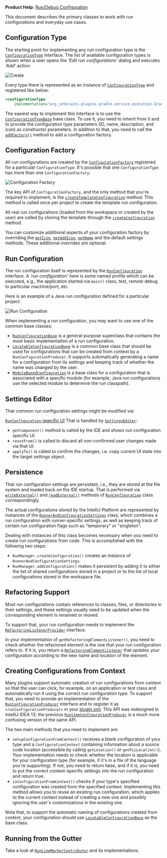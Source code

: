 [//]: # (title: Run Configuration Management)

<!-- Copyright 2000-2022 JetBrains s.r.o. and other contributors. Use of this source code is governed by the Apache 2.0 license that can be found in the LICENSE file. -->

<tldr>

**Product Help:** [Run/Debug Configuration](https://www.jetbrains.com/idea/help/run-debug-configuration.html)

</tldr>

This document describes the primary classes to work with run configurations and everyday use cases.

## Configuration Type

The starting point for implementing any run configuration type is the [`ConfigurationType`](%gh-ic%/platform/execution/src/com/intellij/execution/configurations/ConfigurationType.java) interface.
The list of available configuration types is shown when a user opens the _'Edit run configurations'_ dialog and executes _'Add'_ action:

![Create](create-1.png)

Every type there is represented as an instance of [`ConfigurationType`](%gh-ic%/platform/execution/src/com/intellij/execution/configurations/ConfigurationType.java) and registered like below:

```xml
<configurationType
    implementation="org.jetbrains.plugins.gradle.service.execution.GradleExternalTaskConfigurationType"/>
```

The easiest way to implement this interface is to use the [`ConfigurationTypeBase`](%gh-ic%/platform/execution/src/com/intellij/execution/configurations/runConfigurationType.kt) base class.
To use it, you need to inherit from it and to provide the configuration type parameters (ID, name, description, and icon) as constructor parameters.
In addition to that, you need to call the [`addFactory()`](%gh-ic%/platform/execution/src/com/intellij/execution/configurations/runConfigurationType.kt) method to add a configuration factory.

## Configuration Factory

All run configurations are created by the [`ConfigurationFactory`](%gh-ic%/platform/execution/src/com/intellij/execution/configurations/ConfigurationFactory.java) registered for a particular `ConfigurationType`.
It's possible that one `ConfigurationType` has more than one `ConfigurationFactory`:

![Configuration Factory](create-3.png)

The key API of `ConfigurationFactory`, and the only method that you're required to implement, is the [`createTemplateConfiguration`](%gh-ic%/platform/execution/src/com/intellij/execution/configurations/ConfigurationFactory.java) method.
This method is called once per project to create the template run configuration.

All real run configurations (loaded from the workspace or created by the user) are called by cloning the template through the [`createConfiguration`](%gh-ic%/platform/execution/src/com/intellij/execution/configurations/ConfigurationFactory.java) method.

You can customize additional aspects of your configuration factory by overriding the [`getIcon`](%gh-ic%/platform/execution/src/com/intellij/execution/configurations/ConfigurationFactory.java), [`getAddIcon`](%gh-ic%/platform/execution/src/com/intellij/execution/configurations/ConfigurationFactory.java), [`getName`](%gh-ic%/platform/execution/src/com/intellij/execution/configurations/ConfigurationFactory.java) and the default settings methods.
These additional overrides are optional.

## Run Configuration

The run configuration itself is represented by the [`RunConfiguration`](%gh-ic%/platform/execution/src/com/intellij/execution/configurations/RunConfiguration.java) interface.
A _'run configuration'_ here is some named profile which can be executed, e.g., the application started via `main()` class, test, remote debug to particular machine/port, etc.

Here is an example of a Java run configuration defined for a particular project:

![Run Configuration](create-2.png)

When implementing a run configuration, you may want to use one of the common base classes:

* [`RunConfigurationBase`](%gh-ic%/platform/execution/src/com/intellij/execution/configurations/RunConfigurationBase.java) is a general-purpose superclass that contains the most basic implementation of a run configuration.
* [`LocatableConfigurationBase`](%gh-ic%/platform/execution/src/com/intellij/execution/configurations/LocatableConfigurationBase.java) is a common base class that should be used for configurations that can be created from context by a `RunConfigurationProducer`.
  It supports automatically generating a name for a configuration from its settings and keeping track of whether the name was changed by the user.
* [`ModuleBasedConfiguration`](%gh-ic%/platform/execution/src/com/intellij/execution/configurations/ModuleBasedConfiguration.java) is a base class for a configuration that is associated with a specific module (for example, Java run configurations use the selected module to determine the run classpath).

## Settings Editor

That common run configuration settings might be modified via:

[`RunConfiguration`-specific UI](%gh-ic%/platform/execution/src/com/intellij/execution/configurations/RunConfiguration.java)
That is handled by [`SettingsEditor`](%gh-ic%/platform/ide-core/src/com/intellij/openapi/options/SettingsEditor.java):

* `getComponent()` method is called by the IDE and shows run configuration specific UI.
* `resetFrom()` is called to discard all non-confirmed user changes made via that UI.
* `applyTo()` is called to confirm the changes, i.e. copy current UI state into the target settings object.

## Persistence

That run configuration settings are persistent, i.e., they are stored at the file system and loaded back on the IDE startup.
That is performed via [`writeExternal()`](%gh-ic%/platform/util/src/com/intellij/openapi/util/JDOMExternalizable.java) and [`readExternal()`](%gh-ic%/platform/util/src/com/intellij/openapi/util/JDOMExternalizable.java) methods of [`RunConfiguration`](%gh-ic%/platform/execution/src/com/intellij/execution/configurations/RunConfiguration.java) class correspondingly.

The actual configurations stored by the IntelliJ Platform are represented by instances of the [`RunnerAndConfigurationSettings`](%gh-ic%/platform/execution/src/com/intellij/execution/RunnerAndConfigurationSettings.java) class, which combines a run configuration with runner-specific settings, as well as keeping track of certain run configuration flags such as "temporary" or "singleton".

Dealing with instances of this class becomes necessary when you need to create run configurations from code.
This is accomplished with the following two steps:

* `RunManager.createConfiguration()` creates an instance of `RunnerAndConfigurationSettings`.
* `RunManager.addConfiguration()` makes it persistent by adding it to either the list of shared configurations stored in a project or to the list of local configurations stored in the workspace file.

## Refactoring Support

Most run configurations contain references to classes, files, or directories in their settings, and these settings usually need to be updated when the corresponding element is renamed or moved.

To support that, your run configuration needs to implement the [`RefactoringListenerProvider`](%gh-ic%/platform/execution/src/com/intellij/execution/configurations/RefactoringListenerProvider.java) interface.

In your implementation of `getRefactoringElementListener()`, you need to check whether the refactored element is the one that your run configuration refers to.
If it is, you return a [`RefactoringElementListener`](%gh-ic%/platform/analysis-api/src/com/intellij/refactoring/listeners/RefactoringElementListener.java) that updates your configuration according to the new name and location of the element.

## Creating Configurations from Context

Many plugins support automatic creation of run configurations from context so that the user can click, for example, on an application or test class and automatically run it using the correct run configuration type.
To support that, you need to provide an implementation of the [`RunConfigurationProducer`](%gh-ic%/platform/lang-api/src/com/intellij/execution/actions/RunConfigurationProducer.java) interface and to register it as `<runConfigurationProducer>` in your <path>[plugin.xml](plugin_configuration_file.md)</path>.
This API was redesigned in IntelliJ IDEA 13; the previous [`RuntimeConfigurationProducer`](%gh-ic%/platform/lang-api/src/com/intellij/execution/junit/RuntimeConfigurationProducer.java) is a much more confusing version of the same API.

The two main methods that you need to implement are:

* `setupConfigurationFromContext()` receives a blank configuration of your type and a `ConfigurationContext` containing information about a source code location (accessible by calling `getLocation()` or `getPsiLocation()`).
  Your implementation needs to check whether the location is applicable for your configuration type (for example, if it's in a file of the language you're supporting).
  If not, you need to return false, and if it is, you need to put the correct context-specific settings into the run configuration and return true.
* `isConfigurationFromContext()` checks if your type's specified configuration was created from the specified context.
  Implementing this method allows you to reuse an existing run configuration, which applies to the current context instead of creating a new one and possibly ignoring the user's customizations in the existing one.

Note that, to support the automatic naming of configurations created from context, your configuration should use [`LocatableConfigurationBase`](%gh-ic%/platform/execution/src/com/intellij/execution/configurations/LocatableConfigurationBase.java) as the base class.

## Running from the Gutter

Take a look at [`RunLineMarkerContributor`](%gh-ic%/platform/execution-impl/src/com/intellij/execution/lineMarker/RunLineMarkerContributor.java) and its implementations.
